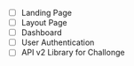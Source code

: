 - [ ] Landing Page
- [ ] Layout Page
- [ ] Dashboard
- [ ] User Authentication
- [ ] API v2 Library for Challonge
